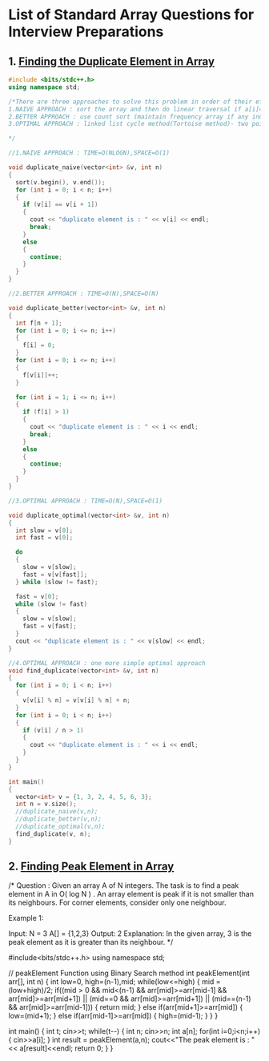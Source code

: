 # List of Standard Array Questions for Interview Preparations

## 1. [Finding the Duplicate Element in Array](https://github.com/kuluruvineeth/Placement_Preparation/blob/main/Arrays/duplicate_number.cpp)
```cpp
#include <bits/stdc++.h>
using namespace std;

/*There are three approaches to solve this problem in order of their efficiency
1.NAIVE APPROACH : sort the array and then do linear traversal if a[i]=a[i+1]
2.BETTER APPROACH : use count sort (maintain frequency array if any index is 2 that is dupicate number)
3.OPTIMAL APPROACH : linked list cycle method(Tortoise method)- two pointers method

*/

//1.NAIVE APPROACH : TIME=O(NLOGN),SPACE=O(1)

void duplicate_naive(vector<int> &v, int n)
{
  sort(v.begin(), v.end());
  for (int i = 0; i < n; i++)
  {
    if (v[i] == v[i + 1])
    {
      cout << "duplicate element is : " << v[i] << endl;
      break;
    }
    else
    {
      continue;
    }
  }
}

//2.BETTER APPROACH : TIME=O(N),SPACE=O(N)

void duplicate_better(vector<int> &v, int n)
{
  int f[n + 1];
  for (int i = 0; i <= n; i++)
  {
    f[i] = 0;
  }
  for (int i = 0; i <= n; i++)
  {
    f[v[i]]++;
  }

  for (int i = 1; i <= n; i++)
  {
    if (f[i] > 1)
    {
      cout << "duplicate element is : " << i << endl;
      break;
    }
    else
    {
      continue;
    }
  }
}

//3.OPTIMAL APPROACH : TIME=O(N),SPACE=O(1)

void duplicate_optimal(vector<int> &v, int n)
{
  int slow = v[0];
  int fast = v[0];

  do
  {
    slow = v[slow];
    fast = v[v[fast]];
  } while (slow != fast);

  fast = v[0];
  while (slow != fast)
  {
    slow = v[slow];
    fast = v[fast];
  }
  cout << "duplicate element is : " << v[slow] << endl;
}

//4.OPTIMAL APPROACH : one more simple optimal approach
void find_duplicate(vector<int> &v, int n)
{
  for (int i = 0; i < n; i++)
  {
    v[v[i] % n] = v[v[i] % n] + n;
  }
  for (int i = 0; i < n; i++)
  {
    if (v[i] / n > 1)
    {
      cout << "duplicate element is : " << i << endl;
    }
  }
}

int main()
{
  vector<int> v = {1, 3, 2, 4, 5, 6, 3};
  int n = v.size();
  //duplicate_naive(v,n);
  //duplicate_better(v,n);
  //duplicate_optimal(v,n);
  find_duplicate(v, n);
}
```

## 2. [Finding Peak Element in Array](https://github.com/kuluruvineeth/Placement_Preparation/blob/main/Arrays/peak_element.cpp)
/*
Question : Given an array A of N integers. The task is to find a peak element in A in O( log N ) .
An array element is peak if it is not smaller than its neighbours. For corner elements, consider only one neighbour.

Example 1:

Input:
N = 3
A[] = {1,2,3}
Output: 2 
Explanation: In the given array, 
3 is the peak element as it is 
greater than its neighbour.
*/

#include<bits/stdc++.h>
using namespace std;

// peakElement Function using Binary Search method
int peakElement(int arr[], int n)
{
    int low=0, high=(n-1),mid;
    while(low<=high)
    {
        mid = (low+high)/2;
        if((mid > 0 && mid<(n-1) && arr[mid]>=arr[mid-1] && arr[mid]>=arr[mid+1]) || (mid==0 && arr[mid]>=arr[mid+1]) || (mid==(n-1) && arr[mid]>=arr[mid-1]))
        {
            return mid;
        }
        else if(arr[mid+1]>=arr[mid])
        {
            low=(mid+1);
        }
        else if(arr[mid-1]>=arr[mid])
        {
            high=(mid-1);
        }
    }
}

int main()
{
    int t;
    cin>>t;
    while(t--)
    {
        int n;
        cin>>n;
        int a[n];
        for(int i=0;i<n;i++)
        {
            cin>>a[i];
        }
        int result = peakElement(a,n);
        cout<<"The peak element is : "<< a[result]<<endl;
        return 0;
    }
}
